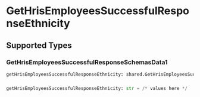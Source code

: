 # GetHrisEmployeesSuccessfulResponseEthnicity


## Supported Types

### GetHrisEmployeesSuccessfulResponseSchemasData1

```python
getHrisEmployeesSuccessfulResponseEthnicity: shared.GetHrisEmployeesSuccessfulResponseSchemasData1 = /* values here */
```

### 

```python
getHrisEmployeesSuccessfulResponseEthnicity: str = /* values here */
```

